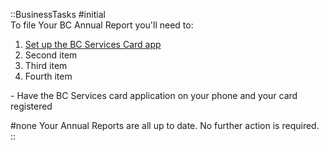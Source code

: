 ::BusinessTasks
#initial
<br>
To file Your BC Annual Report you'll need to:
<ol><li><a href = "https://id.gov.bc.ca/static/help/setup_app.html">Set up the BC Services Card app</a></li>
  <li>Second item</li>
  <li>Third item</li>
  <li>Fourth item</li></ol> 
- Have the BC Services card application on your phone and your card registered

#none
Your Annual Reports are all up to date. No further action is required.
::
